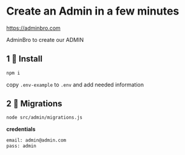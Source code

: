 # Create an Admin in a few minutes

https://adminbro.com

AdminBro to create our ADMIN

## 1 🚀 Install 

```sh
npm i
```

copy `.env-example` to `.env` and add needed information

## 2 🌱 Migrations

```sh
node src/admin/migrations.js
```

**credentials**
```txt
email: admin@admin.com
pass: admin
```